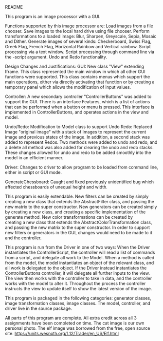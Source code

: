 README



This program is an image processor with a GUI. 

Functions supported by this image processor are:
Load images from a file chooser. 
Save images to the local hard drive using file chooser. 
Perform transformations to a loaded image: Blur, Sharpen, Greyscale, Sepia, Mosaic and Dither. 
Generate images of several kinds: Checkerboard, Swiss Flag, Greek Flag, French Flag,
Horizontal Rainbow and Vertical rainbow. 
Script processing via a text window. 
Script processing through command line via the -script argument. 
Undo and Redo functionality. 

Design Changes and Justifications: 
GUI: New class "View" extending Iframe. This class represented the main window in which all
other GUI functions were supported. This class contains menus which support the main
operations, either via directly activating that function or by creating a temporary panel which allows the modification of input values. 

Controller: A new secondary controller "ControllerButtons" was added to support the GUI. 
There is an interface Features, which is a list of actions that can be performed when a button
or menu is pressed. This interface is implemented in ControllerButtons, and operates actions in 
the view and model. 

Undo/Redo:
Modification to Model class to support Undo Redo: Replaced Image "original image" with a stack
of Images to represent the current image and previous states of the image. In addition, a second
stack was added to represent Redos. Two methods were added to undo and redo, and a delete all 
method was also added for clearing the undo and redo stacks. These changes allowed for
undo and redo to be added smoothly into the model in an efficient manner. 

Driver: 
Changes to driver to allow program to be loaded from command line, either in script or GUI mode.

GenerateChessboard: Caught and fixed previously unidentified bug which affected chessboards of
unequal height and width. 

This program is easily extendable. New filters can be created by simply creating a new class
that extends the AbstractFilter class, and passing the new matrix to the super constructor. 
New generators can be created simply by creating a new class, and creating a specific 
implementation of the generate method. New color transformations can be created by   
creating a new class that extends the AbstractColorTransformation class, and passing the 
new matrix to the super constructor. In order to support new filters or generators in the GUI, 
changes would need to be made to it and the controller. 

This program is run from the Driver in one of two ways: When the Driver instantiates the ControllerScript, the controller will read a list of commands from a script, and delegate all work to the Model. When a method
is called from the model, the model instantiates an object of the relevant class, and all
work is delegated to the object. 
If the Driver instead instantiates the ControllerButtons controller, it will delegate all
further inputs to the view. The view then works with the controller to take in data, and
the controller works with the model to alter it. Throughout the process the controller
instructs the view to update itself to show the latest version of the image. 

This program is packaged in the following categories: generator classes, image transformation
classes, image classes. The model, controller, and driver live in the source package. 

All parts of this program are complete. All extra credit across all 3 assignments have
been completed on time. The cat image is our own personal photo. The
elf image was borrowed from the free, open source site: 
https://units.wesnoth.org/1.12/Trader/en_US/Elf.html
